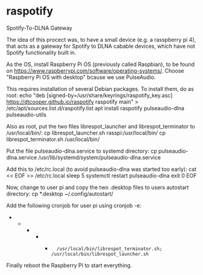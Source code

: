 # raspotify
Spotify-To-DLNA Gateway

The idea of this procect was, to have a small device (e.g. a rasspberry pi 4), that acts as a gateway for Spotify to DLNA cabable devices, which have not Spotify functionality built in.

As the OS, install Raspberry Pi OS (previously called Raspbian), to be found on https://www.raspberrypi.com/software/operating-systems/. Choose "Raspberry Pi OS with desktop" bcause we use PulseAudio.

This requires installation of several Debian packages. To install them, do as root:
  echo "deb [signed-by=/usr/share/keyrings/raspotify_key.asc] https://dtcooper.github.io/raspotify raspotify main" > /etc/apt/sources.list.d/raspotify.list
  apt install raspotify pulseaudio-dlna pulseaudio-utils

Also as root, put the two files librespot_launcher and librespot_terminator to /usr/local/bin/:
  cp librespot_launcher.sh rasspi:/usr/local/bin/
  cp librespot_terminator.sh /usr/local/bin/

Put the file pulseaudio-dlna.service to systemd directory:
 cp pulseaudio-dlna.service /usr/lib/systemd/system/pulseaudio-dlna.service 

Add this to /etc/rc.local (to avoid pulseaudio-dlna was started too early):
 cat << EOF >> /etc/rc.local
sleep 5
systemctl restart pulseaudio-dlna
exit 0
EOF

Now, change to user pi and copy the two .desktop files to users autostart directory:
 cp *.desktop ~/.config/autostart/

Add the following cronjob for user pi using cronjob -e:
 * * * * *       /usr/local/bin/librespot_terminator.sh; /usr/local/bin/librespot_launcher.sh

Finally reboot the Raspberry PI to start everything.
